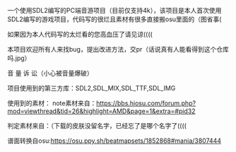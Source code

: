 一个使用SDL2编写的PC端音游项目（目前仅支持4k），该项目是本人首次使用SDL2编写的游戏项目，代码写的很烂且素材有很多直接搬osu里面的（图省事(

如果因为本人代码写的太烂看的您高血压了请见谅((((

本项目欢迎所有人来找bug，提出改进方法，交pr（话说真有人能看得到这个仓库吗.jpg）

音 量 诉 讼（小心被音量爆破）

项目使用到的第三方库：SDL2,SDL_MIX,SDL_TTF,SDL_IMG

使用到的素材：
note素材来自：https://bbs.hiosu.com/forum.php?mod=viewthread&tid=26&highlight=AMD&page=1&extra=#pid32

判定素材来自：（下载的皮肤没留名字，已经忘了是哪个名字了((((

谱面转换自osu:https://osu.ppy.sh/beatmapsets/1852868#mania/3807444
